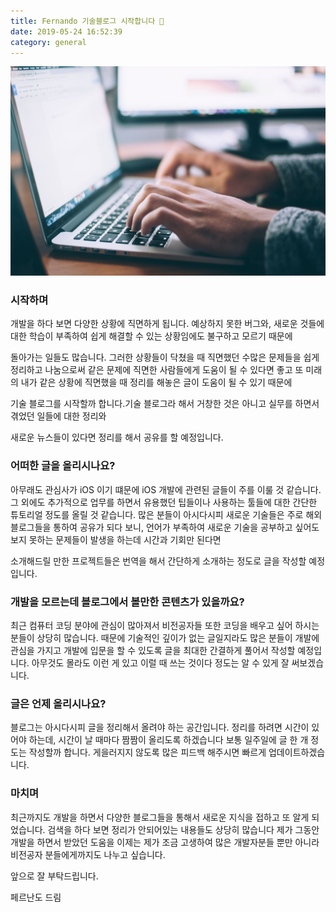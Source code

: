 ```yaml
---
title: Fernando 기술블로그 시작합니다 🚀
date: 2019-05-24 16:52:39
category: general
---
```



<img src="../../assets/2019-05-24/content.jpg">

### 시작하며
개발을 하다 보면 다양한 상황에 직면하게 됩니다.
예상하지 못한 버그와, 새로운 것들에 대한 학습이 부족하여 쉽게 해결할 수 있는 상황임에도 불구하고 모르기 때문에

돌아가는 일들도 많습니다. 그러한 상황들이 닥쳤을 때 직면했던 수많은 문제들을 쉽게 정리하고 나눔으로써 같은 문제에 직면한 사람들에게 도움이 될 수 있다면 좋고 또 미래의 내가 같은 상황에 직면했을 때 정리를 해놓은 글이 도움이 될 수 있기 때문에

기술 블로그를 시작할까 합니다.기술 블로그라 해서 거창한 것은 아니고 실무를 하면서 겪었던 일들에 대한 정리와

새로운 뉴스들이 있다면 정리를 해서 공유를 할 예정입니다. 

### 어떠한 글을 올리시나요?
아무래도 관심사가 iOS 이기 떄문에 iOS 개발에 관련된 글들이 주를 이룰 것 같습니다.
그 외에도 추가적으로 업무를 하면서 유용했던 팁들이나 사용하는 툴들에 대한 간단한 튜토리얼 정도를 올릴 것 같습니다.
많은 분들이 아시다시피 새로운 기술들은 주로 해외 블로그들을 통하여 공유가 되다 보니,
언어가 부족하여 새로운 기술을 공부하고 싶어도 보지 못하는 문제들이 발생을 하는데 시간과 기회만 된다면

소개해드릴 만한 프로젝트들은 번역을 해서 간단하게 소개하는 정도로 글을 작성할 예정입니다.

### 개발을 모르는데 블로그에서 볼만한 콘텐츠가 있을까요?
최근 컴퓨터 코딩 분야에 관심이 많아져서 비전공자들 또한 코딩을 배우고 싶어 하시는 분들이 상당히 많습니다.
때문에 기술적인 깊이가 없는 글일지라도 많은 분들이 개발에 관심을 가지고 개발에 입문을 할 수 있도록
글을 최대한 간결하게 풀어서 작성할 예정입니다. 아무것도 몰라도 이런 게 있고 이럴 때 쓰는 것이다 정도는 알 수 있게 잘 써보겠습니다.

### 글은 언제 올리시나요?
블로그는 아시다시피 글을 정리해서 올려야 하는 공간입니다.
정리를 하려면 시간이 있어야 하는데, 시간이 날 때마다 짬짬이 올리도록 하겠습니다
보통 일주일에 글 한 개 정도는 작성할까 합니다. 게을러지지 않도록 많은 피드백 해주시면 빠르게 업데이트하겠습니다.

### 마치며
최근까지도 개발을 하면서 다양한 블로그들을 통해서 새로운 지식을 접하고 또 알게 되었습니다.
검색을 하다 보면 정리가 안되어있는 내용들도 상당히 많습니다
제가 그동안 개발을 하면서 받았던 도움을 이제는 제가 조금 고생하여
많은 개발자분들 뿐만 아니라 비전공자 분들에게까지도 나누고 싶습니다.

앞으로 잘 부탁드립니다.

페르난도 드림
